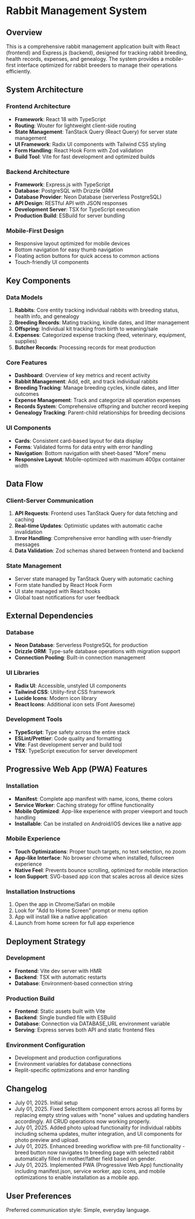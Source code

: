 # Rabbit Management System

## Overview

This is a comprehensive rabbit management application built with React (frontend) and Express.js (backend), designed for tracking rabbit breeding, health records, expenses, and genealogy. The system provides a mobile-first interface optimized for rabbit breeders to manage their operations efficiently.

## System Architecture

### Frontend Architecture
- **Framework**: React 18 with TypeScript
- **Routing**: Wouter for lightweight client-side routing
- **State Management**: TanStack Query (React Query) for server state management
- **UI Framework**: Radix UI components with Tailwind CSS styling
- **Form Handling**: React Hook Form with Zod validation
- **Build Tool**: Vite for fast development and optimized builds

### Backend Architecture
- **Framework**: Express.js with TypeScript
- **Database**: PostgreSQL with Drizzle ORM
- **Database Provider**: Neon Database (serverless PostgreSQL)
- **API Design**: RESTful API with JSON responses
- **Development Server**: TSX for TypeScript execution
- **Production Build**: ESBuild for server bundling

### Mobile-First Design
- Responsive layout optimized for mobile devices
- Bottom navigation for easy thumb navigation
- Floating action buttons for quick access to common actions
- Touch-friendly UI components

## Key Components

### Data Models
1. **Rabbits**: Core entity tracking individual rabbits with breeding status, health info, and genealogy
2. **Breeding Records**: Mating tracking, kindle dates, and litter management
3. **Offspring**: Individual kit tracking from birth to weaning/sale
4. **Expenses**: Categorized expense tracking (feed, veterinary, equipment, supplies)
5. **Butcher Records**: Processing records for meat production

### Core Features
- **Dashboard**: Overview of key metrics and recent activity
- **Rabbit Management**: Add, edit, and track individual rabbits
- **Breeding Tracking**: Manage breeding cycles, kindle dates, and litter outcomes
- **Expense Management**: Track and categorize all operation expenses
- **Records System**: Comprehensive offspring and butcher record keeping
- **Genealogy Tracking**: Parent-child relationships for breeding decisions

### UI Components
- **Cards**: Consistent card-based layout for data display
- **Forms**: Validated forms for data entry with error handling
- **Navigation**: Bottom navigation with sheet-based "More" menu
- **Responsive Layout**: Mobile-optimized with maximum 400px container width

## Data Flow

### Client-Server Communication
1. **API Requests**: Frontend uses TanStack Query for data fetching and caching
2. **Real-time Updates**: Optimistic updates with automatic cache invalidation
3. **Error Handling**: Comprehensive error handling with user-friendly messages
4. **Data Validation**: Zod schemas shared between frontend and backend

### State Management
- Server state managed by TanStack Query with automatic caching
- Form state handled by React Hook Form
- UI state managed with React hooks
- Global toast notifications for user feedback

## External Dependencies

### Database
- **Neon Database**: Serverless PostgreSQL for production
- **Drizzle ORM**: Type-safe database operations with migration support
- **Connection Pooling**: Built-in connection management

### UI Libraries
- **Radix UI**: Accessible, unstyled UI components
- **Tailwind CSS**: Utility-first CSS framework
- **Lucide Icons**: Modern icon library
- **React Icons**: Additional icon sets (Font Awesome)

### Development Tools
- **TypeScript**: Type safety across the entire stack
- **ESLint/Prettier**: Code quality and formatting
- **Vite**: Fast development server and build tool
- **TSX**: TypeScript execution for server development

## Progressive Web App (PWA) Features

### Installation
- **Manifest**: Complete app manifest with name, icons, theme colors
- **Service Worker**: Caching strategy for offline functionality
- **Mobile Optimized**: App-like experience with proper viewport and touch handling
- **Installable**: Can be installed on Android/iOS devices like a native app

### Mobile Experience
- **Touch Optimizations**: Proper touch targets, no text selection, no zoom
- **App-like Interface**: No browser chrome when installed, fullscreen experience
- **Native Feel**: Prevents bounce scrolling, optimized for mobile interaction
- **Icon Support**: SVG-based app icon that scales across all device sizes

### Installation Instructions
1. Open the app in Chrome/Safari on mobile
2. Look for "Add to Home Screen" prompt or menu option
3. App will install like a native application
4. Launch from home screen for full app experience

## Deployment Strategy

### Development
- **Frontend**: Vite dev server with HMR
- **Backend**: TSX with automatic restarts
- **Database**: Environment-based connection string

### Production Build
- **Frontend**: Static assets built with Vite
- **Backend**: Single bundled file with ESBuild
- **Database**: Connection via DATABASE_URL environment variable
- **Serving**: Express serves both API and static frontend files

### Environment Configuration
- Development and production configurations
- Environment variables for database connections
- Replit-specific optimizations and error handling

## Changelog
- July 01, 2025. Initial setup
- July 01, 2025. Fixed SelectItem component errors across all forms by replacing empty string values with "none" values and updating handlers accordingly. All CRUD operations now working properly.
- July 01, 2025. Added photo upload functionality for individual rabbits including schema updates, multer integration, and UI components for photo preview and upload.
- July 01, 2025. Enhanced breeding workflow with pre-fill functionality - breed button now navigates to breeding page with selected rabbit automatically filled in mother/father field based on gender.
- July 01, 2025. Implemented PWA (Progressive Web App) functionality including manifest.json, service worker, app icons, and mobile optimizations to enable installation as a mobile app.

## User Preferences

Preferred communication style: Simple, everyday language.